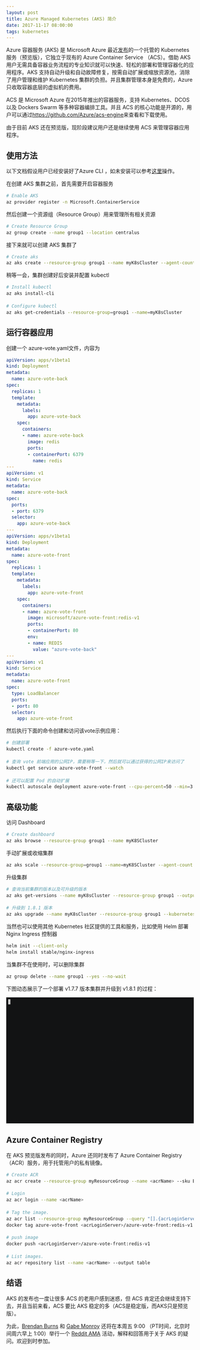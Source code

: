 ```yaml
---
layout: post
title: Azure Managed Kubernetes (AKS) 简介
date: 2017-11-17 08:00:00
tags: kubernetes
---
```


Azure 容器服务 (AKS) 是 Microsoft Azure 最近[发布](https://azure.microsoft.com/en-us/blog/introducing-azure-container-service-aks-managed-kubernetes-and-azure-container-registry-geo-replication/)的一个托管的 Kubernetes 服务（预览版），它独立于现有的 Azure Container Service （ACS）。借助 AKS 用户无需具备容器业务流程的专业知识就可以快速、轻松的部署和管理容器化的应用程序。AKS 支持自动升级和自动故障修复，按需自动扩展或缩放资源池，消除了用户管理和维护 Kubernetes 集群的负担。并且集群管理本身是免费的，Azure 只收取容器底层的虚拟机的费用。

ACS 是 Microsoft Azure 在2015年推出的容器服务，支持 Kubernetes、DCOS 以及 Dockers Swarm 等多种容器编排工具。并且 ACS 的核心功能是开源的，用户可以通过<https://github.com/Azure/acs-engine>来查看和下载使用。

由于目前 AKS 还在预览版，现阶段建议用户还是继续使用 ACS 来管理容器应用程序。

## 使用方法

以下文档假设用户已经安装好了Azure CLI ，如未安装可以参考[这里](https://docs.microsoft.com/en-us/cli/azure/install-azure-cli?view=azure-cli-latest)操作。

在创建 AKS 集群之前，首先需要开启容器服务

```sh
# Enable AKS
az provider register -n Microsoft.ContainerService
```

然后创建一个资源组（Resource Group）用来管理所有相关资源

```sh
# Create Resource Group
az group create --name group1 --location centralus
```

接下来就可以创建 AKS 集群了

```sh
# Create aks
az aks create --resource-group group1 --name myK8sCluster --agent-count 3 --generate-ssh-keys
```

稍等一会，集群创建好后安装并配置 kubectl 

```sh
# Install kubectl
az aks install-cli

# Configure kubectl
az aks get-credentials --resource-group=group1 --name=myK8sCluster
```

## 运行容器应用

创建一个 azure-vote.yaml文件，内容为

```yaml
apiVersion: apps/v1beta1
kind: Deployment
metadata:
  name: azure-vote-back
spec:
  replicas: 1
  template:
    metadata:
      labels:
        app: azure-vote-back
    spec:
      containers:
      - name: azure-vote-back
        image: redis
        ports:
        - containerPort: 6379
          name: redis
---
apiVersion: v1
kind: Service
metadata:
  name: azure-vote-back
spec:
  ports:
  - port: 6379
  selector:
    app: azure-vote-back
---
apiVersion: apps/v1beta1
kind: Deployment
metadata:
  name: azure-vote-front
spec:
  replicas: 1
  template:
    metadata:
      labels:
        app: azure-vote-front
    spec:
      containers:
      - name: azure-vote-front
        image: microsoft/azure-vote-front:redis-v1
        ports:
        - containerPort: 80
        env:
        - name: REDIS
          value: "azure-vote-back"
---
apiVersion: v1
kind: Service
metadata:
  name: azure-vote-front
spec:
  type: LoadBalancer
  ports:
  - port: 80
  selector:
    app: azure-vote-front
```

然后执行下面的命令创建和访问该vote示例应用：

```sh
# 创建部署
kubectl create -f azure-vote.yaml

# 查询 vote 前端应用的公网IP，需要稍等一下，然后就可以通过获得的公网IP来访问了
kubectl get service azure-vote-front --watch

# 还可以配置 Pod 的自动扩展
kubectl autoscale deployment azure-vote-front --cpu-percent=50 --min=3 --max=10
```

## 高级功能

访问 Dashboard

```sh
# Create dashboard
az aks browse --resource-group group1 --name myK8SCluster
```

手动扩展或收缩集群

```sh
az aks scale --resource-group=group1 --name=myK8SCluster --agent-count 5
```

升级集群

```sh
# 查询当前集群的版本以及可升级的版本
az aks get-versions --name myK8sCluster --resource-group group1 --output table

# 升级到 1.8.1 版本
az aks upgrade --name myK8sCluster --resource-group group1 --kubernetes-version 1.8.1
```

当然也可以使用其他 Kubernetes 社区提供的工具和服务，比如使用 Helm 部署 Nginx Ingress 控制器

```sh
helm init --client-only
helm install stable/nginx-ingress
```

当集群不在使用时，可以删除集群

```sh
az group delete --name group1 --yes --no-wait
```

下图动态展示了一个部署 v1.7.7 版本集群并升级到 v1.8.1 的过程：

![](/images/aks-examples.gif)

## Azure Container Registry

在 AKS 预览版发布的同时，Azure 还同时发布了 Azure Container Registry（ACR）服务，用于托管用户的私有镜像。

```sh
# Create ACR
az acr create --resource-group myResourceGroup --name <acrName> --sku Basic --admin-enabled true

# Login
az acr login --name <acrName>

# Tag the image.
az acr list --resource-group myResourceGroup --query "[].{acrLoginServer:loginServer}" --output table
docker tag azure-vote-front <acrLoginServer>/azure-vote-front:redis-v1

# push image
docker push <acrLoginServer>/azure-vote-front:redis-v1

# List images.
az acr repository list --name <acrName> --output table
```

## 结语

AKS 的发布也一度让很多 ACS 的老用户感到迷惑，但 ACS 肯定还会继续支持下去，并且当前来看，ACS 要比 AKS 稳定的多（ACS是稳定版，而AKS只是预览版）。

为此，[Brendan Burns](http://www.twitter.com/brendandburns) 和 [Gabe Monroy](http://www.twitter.com/gabrtv) 还将在本周五 9:00 （PT时间，北京时间周六早上 1:00）举行一个 [Reddit AMA](https://www.reddit.com/r/AZURE/comments/7d7diz/ama_aks_managed_kubernetes_on_azure/) 活动，解释和回答用于关于 AKS 的疑问。欢迎到时参加。
